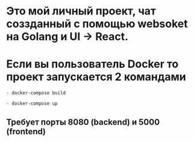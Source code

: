 # Это мой личный проект, чат соззданный с помощью websoket на Golang и UI -> React.

# Если вы пользователь Docker то проект запускается 2 командами
  ```docker
  - docker-compose build
  ```
  ```docker
  - docker-compose up
  ```
  
## Требует порты 8080 (backend) и 5000 (frontend)

